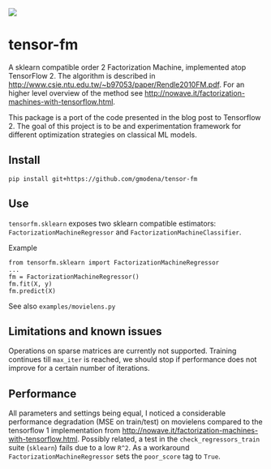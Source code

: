 ![](https://github.com/gmodena/tensor-fm/workflows/build/badge.svg)

# tensor-fm

A sklearn compatible order 2 Factorization Machine, implemented atop TensorFlow 2.
The algorithm is described in http://www.csie.ntu.edu.tw/~b97053/paper/Rendle2010FM.pdf. For an higher level
overview of the method see http://nowave.it/factorization-machines-with-tensorflow.html.

This package is a port of the code presented in the blog post to Tensorflow 2. The goal of this project is
to be and experimentation framework for different optimization strategies on classical ML models.

## Install

```
pip install git+https://github.com/gmodena/tensor-fm
```

## Use

`tensorfm.sklearn` exposes two sklearn compatible estimators: `FactorizationMachineRegressor`
and `FactorizationMachineClassifier`.

Example
```
from tensorfm.sklearn import FactorizationMachineRegressor
...
fm = FactorizationMachineRegressor()
fm.fit(X, y)
fm.predict(X)
```

See also `examples/movielens.py`

## Limitations and known issues

Operations on sparse matrices are currently not supported.
Training continues till `max_iter` is reached, we should stop if performance does not improve for a certain number
of iterations.

## Performance

All parameters and settings being equal, I noticed a considerable performance degradation (MSE on train/test)
on movielens compared to the tensorflow 1 implementation from http://nowave.it/factorization-machines-with-tensorflow.html.
Possibly related, a test in the `check_regressors_train` suite (`sklearn`) fails due to a low `R^2`. As a workaround
`FactorizationMachineRegressor` sets the `poor_score` tag to `True`.